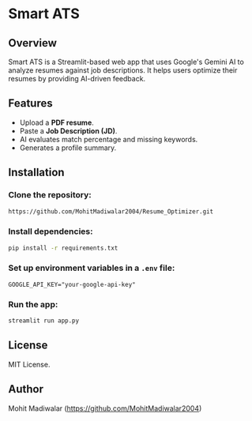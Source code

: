 # Smart ATS

## Overview
Smart ATS is a Streamlit-based web app that uses Google's Gemini AI to analyze resumes against job descriptions. It helps users optimize their resumes by providing AI-driven feedback.

## Features
- Upload a **PDF resume**.
- Paste a **Job Description (JD)**.
- AI evaluates match percentage and missing keywords.
- Generates a profile summary.

## Installation
### Clone the repository:
```sh
https://github.com/MohitMadiwalar2004/Resume_Optimizer.git
```

### Install dependencies:
```sh
pip install -r requirements.txt
```

### Set up environment variables in a `.env` file:
```env
GOOGLE_API_KEY="your-google-api-key"
```

### Run the app:
```sh
streamlit run app.py
```

## License
MIT License.

## Author
Mohit Madiwalar (https://github.com/MohitMadiwalar2004)

